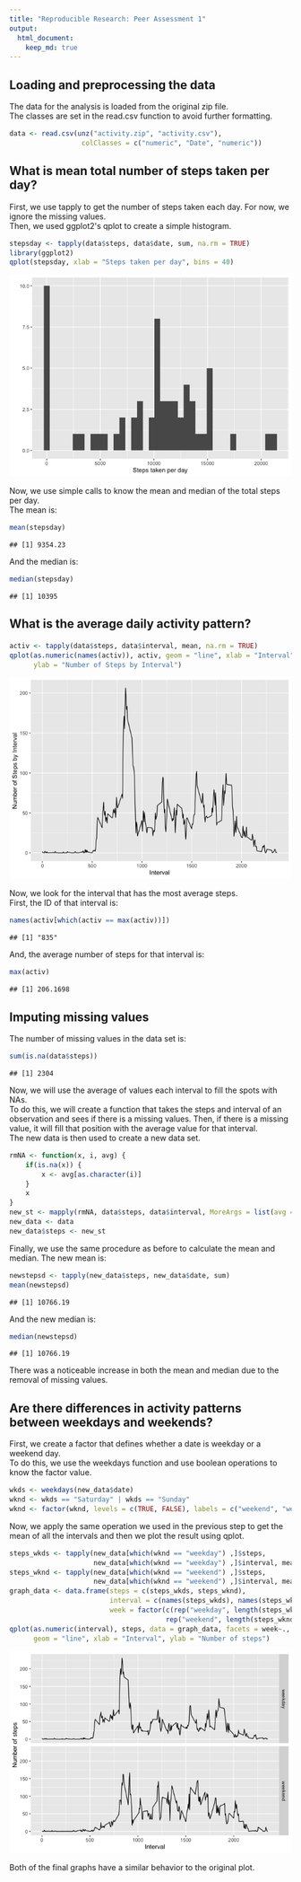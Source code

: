```yaml
---
title: "Reproducible Research: Peer Assessment 1"
output: 
  html_document:
    keep_md: true
---
```



## Loading and preprocessing the data

The data for the analysis is loaded from the original zip file.  
The classes are set in the read.csv function to avoid further formatting.  


```r
data <- read.csv(unz("activity.zip", "activity.csv"),
                  colClasses = c("numeric", "Date", "numeric"))
```

## What is mean total number of steps taken per day?

First, we use tapply to get the number of steps taken each day. For now, we 
ignore the missing values.  
Then, we used ggplot2's qplot to create a simple histogram.  


```r
stepsday <- tapply(data$steps, data$date, sum, na.rm = TRUE)
library(ggplot2)
qplot(stepsday, xlab = "Steps taken per day", bins = 40)
```

![](PA1_template_files/figure-html/mean1-1.png)<!-- -->

Now, we use simple calls to know the mean and median of the total steps per day.  
The mean is:  


```r
mean(stepsday)
```

```
## [1] 9354.23
```

And the median is:  


```r
median(stepsday)
```

```
## [1] 10395
```

## What is the average daily activity pattern?


```r
activ <- tapply(data$steps, data$interval, mean, na.rm = TRUE)
qplot(as.numeric(names(activ)), activ, geom = "line", xlab = "Interval",
      ylab = "Number of Steps by Interval")
```

![](PA1_template_files/figure-html/pattern1-1.png)<!-- -->

Now, we look for the interval that has the most average steps.  
First, the ID of that interval is:  


```r
names(activ[which(activ == max(activ))])
```

```
## [1] "835"
```

And, the average number of steps for that interval is:  


```r
max(activ)
```

```
## [1] 206.1698
```

## Imputing missing values

The number of missing values in the data set is:  


```r
sum(is.na(data$steps))
```

```
## [1] 2304
```

Now, we will use the average of values each interval to fill the spots with NAs.  
To do this, we will create a function that takes the steps and interval of an 
observation and sees if there is a missing values. Then, if there is a missing 
value, it will fill that position with the average value for that interval.  
The new data is then used to create a new data set.


```r
rmNA <- function(x, i, avg) {
    if(is.na(x)) {
        x <- avg[as.character(i)]
    }
    x
}
new_st <- mapply(rmNA, data$steps, data$interval, MoreArgs = list(avg = activ))
new_data <- data
new_data$steps <- new_st
```

Finally, we use the same procedure as before to calculate the mean and median.
The new mean is:  


```r
newstepsd <- tapply(new_data$steps, new_data$date, sum)
mean(newstepsd)
```

```
## [1] 10766.19
```

And the new median is:  


```r
median(newstepsd)
```

```
## [1] 10766.19
```

There was a noticeable increase in both the mean and median due to the removal 
of missing values.

## Are there differences in activity patterns between weekdays and weekends?

First, we create a factor that defines whether a date is weekday or a 
weekend day.  
To do this, we use the weekdays function and use boolean operations to know the 
factor value.


```r
wkds <- weekdays(new_data$date)
wknd <- wkds == "Saturday" | wkds == "Sunday"
wknd <- factor(wknd, levels = c(TRUE, FALSE), labels = c("weekend", "weekday"))
```

Now, we apply the same operation we used in the previous step to get the mean 
of all the intervals and then we plot the result using qplot.


```r
steps_wkds <- tapply(new_data[which(wknd == "weekday") ,]$steps,
                     new_data[which(wknd == "weekday") ,]$interval, mean)
steps_wknd <- tapply(new_data[which(wknd == "weekend") ,]$steps,
                     new_data[which(wknd == "weekend") ,]$interval, mean)
graph_data <- data.frame(steps = c(steps_wkds, steps_wknd),
                         interval = c(names(steps_wkds), names(steps_wknd)),
                         week = factor(c(rep("weekday", length(steps_wkds)),
                                       rep("weekend", length(steps_wknd)))))
qplot(as.numeric(interval), steps, data = graph_data, facets = week~.,
      geom = "line", xlab = "Interval", ylab = "Number of steps")
```

![](PA1_template_files/figure-html/weekend2-1.png)<!-- -->

Both of the final graphs have a similar behavior to the original plot.
